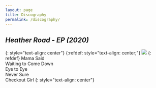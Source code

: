 ```yaml
---
layout: page
title: Discography
permalink: /discography/
---
```


## *Heather Road - EP (2020)*
{: style="text-align: center"}
{:refdef: style="text-align: center;"}
![]({{site.baseurl}}/images/album_cover_01.jpeg)
{: refdef}
Mama Said<br>Waiting to Come Down<br>Eye to Eye<br>Never Sure<br>Checkout Girl 
{: style="text-align: center"}